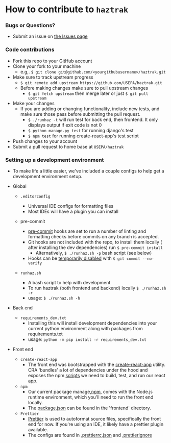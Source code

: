 How to contribute to `haztrak`
================================

### Bugs or Questions?

* Submit an issue
  on [the Issues page](https://github.com/USEPA/haztrak/issues)

### Code contributions

* Fork this repo to your GitHub account
* Clone your fork to your machine
    * e.g,. `$ git clone git@github.com/<yourgithubusername>/haztrak.git`
* Make sure to track upstream progress
    * `$ git remote add upstream https://github.com/USEPA/haztrak.git`
    * Before making changes make sure to pull upstream changes
        * `$ git fetch upstream` then merge later or just `$ git pull upstream`
* Make your changes
    * If you are adding or changing functionality, include new tests, and make sure those pass
      before submitting the pull request.
        * `$ ./runhaz -t` will run test for back end, then frontend. It only displays output if exit
          code is not 0
        * `$ python manage.py test` for running django's test
        * `$ npm test` for running create-react-app's test script
* Push changes to your account
* Submit a pull request to home base at `USEPA/haztrak`

### Setting up a development environment

* To make life a little easier, we've included a couple configs to help get a
  development environment setup.
* Global
    * `.editorconfig`
        * Universal IDE configs for formatting files
        * Most IDEs will have a plugin you can install

    * pre-commit
        * [pre-commit](https://pre-commit.com/) hooks are set to run a number
          of linting and formatting checks before commits on any branch is
          accepted.
        * Git hooks are not included with the repo, to install them locally (
          after installing the dev dependencies) run `$ pre-commit install`
            * Alternatively, `$ ./runhaz.sh -p` bash script (see below)
        * Hooks can be [temporarily disabled](https://pre-commit.com/#temporarily-disabling-hooks)
          with `$ git commit --no-verify`

    * `runhaz.sh`
        * A bash script to help with development
        * To run haztrak (both frontend and backend) locally `$ ./runhaz.sh -r`
        * usage: `$ ./runhaz.sh -h`

* Back end
    * `requirements_dev.txt`
        * Installing this will install development dependencies into your current python environment
          along with packages from requirements.txt
        * usage: `pythom -m pip install -r requirements_dev.txt`

* Front end
    * `create-react-app`
        * The front end was bootstrapped with the [create-react-app](https://create-react-app.dev/)
          utility. CRA 'bundles' a lot of dependencies under the hood and exposes the
          npm [scripts](https://create-react-app.dev/docs/available-scripts) we
          need to build, test, and run our react app.
    * `npm`
        * Our current package manage,[npm](https://www.npmjs.com/), comes with the Node.js runtime
          environment, which you'll need to run the front end locally.
        * The [package.json](../frontend/package.json) can be found in the 'frontend' directory.
    * `Prettier`
        * [Prettier](https://prettier.io/) is used to autoformat source files, specifically the
          front end for now. If you're using an IDE, it likely have a prettier plugin available.
        * The configs are found in [.prettierrc.json](../frontend/.prettierrc.json)
          and [.prettierignore](../frontend/.prettierignore)
